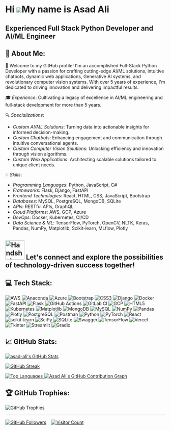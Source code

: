 Hi ![](https://user-images.githubusercontent.com/18350557/176309783-0785949b-9127-417c-8b55-ab5a4333674e.gif)My name is Asad Ali
================================================================================================================================

Experienced Full Stack Python Developer and AI/ML Engineer
----------------------------
## 💫 About Me:
🚀 Welcome to my GitHub profile! I'm an accomplished Full-Stack Python Developer with a passion for crafting cutting-edge AI/ML solutions, intuitive chatbots, dynamic web applications, Generative AI systems, and revolutionary computer vision systems. With over 5 years of experience, I'm dedicated to driving innovation and delivering impactful results.

🎓 *Experience*: Cultivating a legacy of excellence in AI/ML engineering and full-stack development for more than 5 years.

🔍 *Specializations*: <br>
  - *Custom AI/ML Solutions*: Turning data into actionable insights for informed decision-making. <br>
  - *Custom Chatbots*: Enhancing engagement and communication through intuitive conversational agents. <br>
  - *Custom Computer Vision Solutions*: Unlocking efficiency and innovation through vision algorithms. <br>
  - *Custom Web Applications*: Architecting scalable solutions tailored to unique client needs.
  
💡 *Skills*:
  - *Programming Languages*: Python, JavaScript, C#
  - *Frameworks*: Flask, Django, FastAPI
  - *Frontend Technologies*: React, HTML, CSS, JavaScript, Bootstrap
  - *Databases*: MySQL, PostgreSQL, MongoDB, SQLite
  - *APIs*: RESTful APIs, GraphQL
  - *Cloud Platforms*: AWS, GCP, Azure
  - *DevOps*: Docker, Kubernetes, CI/CD
  - *Data Science & ML*: TensorFlow, PyTorch, OpenCV, NLTK, Keras, Pandas, NumPy, Matplotlib, Scikit-learn, MLflow, Plotly


<img src="https://raw.githubusercontent.com/Tarikul-Islam-Anik/Animated-Fluent-Emojis/master/Emojis/Hand%20gestures/Handshake.png" alt="Handshake" width="60" height="60" /> Let's connect and explore the possibilities of technology-driven success together!
----------------------------


## 💻 Tech Stack:
![AWS](https://img.shields.io/badge/AWS-%23FF9900.svg?style=for-the-badge&logo=amazon-aws&logoColor=white)
![Anaconda](https://img.shields.io/badge/Anaconda-%2344A833.svg?style=for-the-badge&logo=anaconda&logoColor=white)
![Azure](https://img.shields.io/badge/azure-%230072C6.svg?style=for-the-badge&logo=microsoftazure&logoColor=white)
![Bootstrap](https://img.shields.io/badge/bootstrap-%23563D7C.svg?style=for-the-badge&logo=bootstrap&logoColor=white)
![CSS3](https://img.shields.io/badge/css3-%231572B6.svg?style=for-the-badge&logo=css3&logoColor=white)
![Django](https://img.shields.io/badge/django-%23092E20.svg?style=for-the-badge&logo=django&logoColor=white)
![Docker](https://img.shields.io/badge/docker-%230db7ed.svg?style=for-the-badge&logo=docker&logoColor=white)
![FastAPI](https://img.shields.io/badge/FastAPI-005571?style=for-the-badge&logo=fastapi)
![Flask](https://img.shields.io/badge/flask-%23000.svg?style=for-the-badge&logo=flask&logoColor=white)
![GitHub Actions](https://img.shields.io/badge/github%20actions-%232671E5.svg?style=for-the-badge&logo=githubactions&logoColor=white)
![GitLab CI](https://img.shields.io/badge/gitlab%20CI-%23181717.svg?style=for-the-badge&logo=gitlab&logoColor=white)
![GCP](https://img.shields.io/badge/GCP-%234285F4.svg?style=for-the-badge&logo=google-cloud&logoColor=white)
![HTML5](https://img.shields.io/badge/html5-%23E34F26.svg?style=for-the-badge&logo=html5&logoColor=white)
![Kubernetes](https://img.shields.io/badge/kubernetes-%23326ce5.svg?style=for-the-badge&logo=kubernetes&logoColor=white)
![Matplotlib](https://img.shields.io/badge/Matplotlib-%23ffffff.svg?style=for-the-badge&logo=Matplotlib&logoColor=black)
![MongoDB](https://img.shields.io/badge/MongoDB-%234ea94b.svg?style=for-the-badge&logo=mongodb&logoColor=white)
![MySQL](https://img.shields.io/badge/mysql-4479A1.svg?style=for-the-badge&logo=mysql&logoColor=white)
![NumPy](https://img.shields.io/badge/numpy-%23013243.svg?style=for-the-badge&logo=numpy&logoColor=white)
![Pandas](https://img.shields.io/badge/pandas-%23150458.svg?style=for-the-badge&logo=pandas&logoColor=white)
![Plotly](https://img.shields.io/badge/Plotly-%233F4F75.svg?style=for-the-badge&logo=plotly&logoColor=white)
![PostgreSQL](https://img.shields.io/badge/PostgreSQL-%23316192.svg?style=for-the-badge&logo=postgresql&logoColor=white)
![Postman](https://img.shields.io/badge/Postman-FF6C37?style=for-the-badge&logo=postman&logoColor=white)
![Python](https://img.shields.io/badge/python-3670A0?style=for-the-badge&logo=python&logoColor=ffdd54)
![PyTorch](https://img.shields.io/badge/PyTorch-%23EE4C2C.svg?style=for-the-badge&logo=PyTorch&logoColor=white)
![React](https://img.shields.io/badge/react-%2320232a.svg?style=for-the-badge&logo=react&logoColor=%2361DAFB)
![scikit-learn](https://img.shields.io/badge/scikit--learn-%23F7931E.svg?style=for-the-badge&logo=scikit-learn&logoColor=white)
![SciPy](https://img.shields.io/badge/SciPy-%230C55A5.svg?style=for-the-badge&logo=scipy&logoColor=%white)
![SQLite](https://img.shields.io/badge/sqlite-%2307405e.svg?style=for-the-badge&logo=sqlite&logoColor=white)
![Swagger](https://img.shields.io/badge/-Swagger-%23Clojure?style=for-the-badge&logo=swagger&logoColor=white)
![TensorFlow](https://img.shields.io/badge/TensorFlow-%23FF6F00.svg?style=for-the-badge&logo=TensorFlow&logoColor=white)
![Vercel](https://img.shields.io/badge/vercel-%23000000.svg?style=for-the-badge&logo=vercel&logoColor=white)
![Tkinter](https://img.shields.io/badge/Tkinter-%23FFD800.svg?style=for-the-badge&logo=tkinter&logoColor=white)
![Streamlit](https://img.shields.io/badge/Streamlit-%23800000.svg?style=for-the-badge&logo=streamlit&logoColor=white)
![Gradio](https://img.shields.io/badge/Gradio-%23007ACC.svg?style=for-the-badge&logo=gradio&logoColor=white)


## 📈 GitHub Stats:

<a href="http://www.github.com/asadalif18"><img src="https://github-readme-stats.vercel.app/api?username=asadalif18&show_icons=true&count_private=true&include_all_commits=true&theme=default&hide_border=true&bg_color=00000000&title_color=6366f1&text_color=22c55e&icon_color=64748b" alt="asad-ali's GitHub Stats" /></a>

<a href="http://www.github.com/asadalif18"><img src="https://github-readme-streak-stats.herokuapp.com/?user=asadalif18&theme=default&hide_border=true&background=00000000&stroke=22c55e&ring=6366f1&fire=6366f1&currStreakNum=22c55e&currStreakLabel=6366f1&sideNums=22c55e&sideLabels=22c55e&dates=22c55e" alt="GitHub Streak" /></a>

<a href="https://github.com/asadalif18">
  <img src="https://github-readme-stats.vercel.app/api/top-langs/?username=asad-centrox&layout=compact&bg_color=00000000&theme=default&text_color=22c55e&icon_color=6366f1&hide_border=true&count_private=true" alt="Top Languages"/>
</a>

<a href="https://github.com/asadalif18" align="left">
  <img src="https://github-readme-activity-graph.vercel.app/graph?username=asadalif18&count_private=true&bg_color=00000000&point=FF64DA&line=111F68&title_color=6366f1&color=22c55e" alt="Asad Ali's GitHub Contribution Graph"/>
</a>


## 🏆 GitHub Trophies:
![GitHub Trophies](https://github-profile-trophy.vercel.app/?username=asadalif18&theme=monokai&no-bg=true&no-frame=true&margin-w=4&margin-h=4)


---
[![GitHub Followers](https://img.shields.io/github/followers/asadalif18?logo=github&style=for-the-badge&color=64748b&labelColor=000000)](https://www.github.com/asalif8)
&nbsp;&nbsp;
[![Visitor Count](https://komarev.com/ghpvc/?username=asadlif18)](https://github.com/asadalif18)
